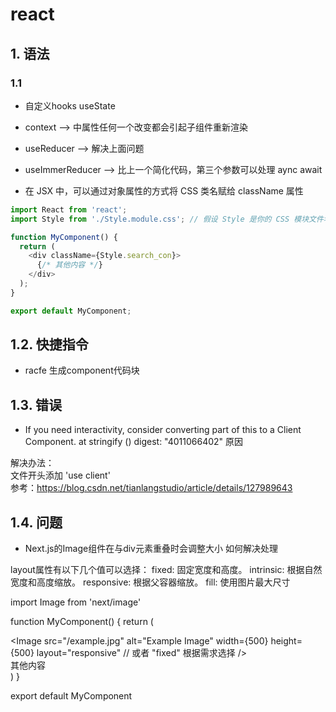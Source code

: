 # react

## 1. 语法

### 1.1 
+ 自定义hooks  useState  
+ context --> 中属性任何一个改变都会引起子组件重新渲染
+ useReducer --> 解决上面问题
+ useImmerReducer --> 比上一个简化代码，第三个参数可以处理 aync await



+ 在 JSX 中，可以通过对象属性的方式将 CSS 类名赋给 className 属性
```js
import React from 'react';
import Style from './Style.module.css'; // 假设 Style 是你的 CSS 模块文件名

function MyComponent() {
  return (
    <div className={Style.search_con}>
      {/* 其他内容 */}
    </div>
  );
}

export default MyComponent;
```

## 1.2. 快捷指令
+ racfe 生成component代码块


## 1.3. 错误

+ If you need interactivity, consider converting part of this to a Client Component.     at stringify (<anonymous>) digest: "4011066402" 原因

解决办法：  
文件开头添加 'use client'  
参考：https://blog.csdn.net/tianlangstudio/article/details/127989643



## 1.4. 问题

+ Next.js的Image组件在与div元素重叠时会调整大小 如何解决处理

layout属性有以下几个值可以选择：
fixed: 固定宽度和高度。
intrinsic: 根据自然宽度和高度缩放。
responsive: 根据父容器缩放。
fill: 使用图片最大尺寸

import Image from 'next/image'
 
function MyComponent() {
  return (
    <div>
      <Image
        src="/example.jpg"
        alt="Example Image"
        width={500}
        height={500}
        layout="responsive" // 或者 "fixed" 根据需求选择
      />
      <div>其他内容</div>
    </div>
  )
}
 
export default MyComponent